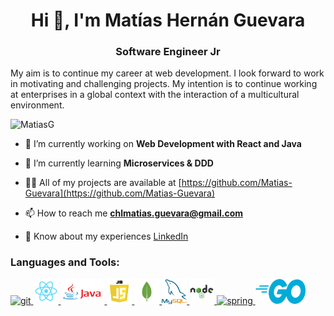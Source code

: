 <h1 align="center">Hi 👋, I'm Matías Hernán Guevara</h1>
<h3 align="center">Software Engineer Jr</h3>
<p>
My aim is to continue my career at web development. I look forward to work in motivating and challenging projects. My intention is to continue working at enterprises in a global context with the interaction of a multicultural environment.
</p>
<p align="left"> <img src="https://komarev.com/ghpvc/?username=Matias-Guevara&label=Profile%20views&color=0e75b6&style=flat" alt="MatiasG" /> </p>

- 🔭 I’m currently working on **Web Development with React and Java**

- 🌱 I’m currently learning **Microservices & DDD**

- 👨‍💻 All of my projects are available at [https://github.com/Matias-Guevara](https://github.com/Matias-Guevara)

- 📫 How to reach me **chlmatias.guevara@gmail.com**

- 📄 Know about my experiences [LinkedIn](https://www.linkedin.com/in/mat%C3%ADas-hern%C3%A1n-guevara-60480816b/)




<h3 align="left">Languages and Tools:</h3>
<p align="left"> 
<a href="https://git-scm.com/" target="_blank"> <img src="https://www.vectorlogo.zone/logos/git-scm/git-scm-icon.svg" alt="git" width="40" height="40"/> </a><a href="https://es.reactjs.org/" target="_blank"> <img src="./logos/react.png" alt="react" width="40" height="40"/> </a><a href="https://www.java.com" target="_blank"> <img src="./logos/java.png" alt="java" width="70" height="40"/> </a><a href="https://developer.mozilla.org/en-US/docs/Web/JavaScript" target="_blank"> <img src="./logos/js.png" alt="javascript" width="40" height="40"/> </a> <a href="https://www.mongodb.com/" target="_blank"> <img src="./logos/mongodb.png" alt="mongodb" width="40" height="40"/> </a> <a href="https://www.mysql.com/" target="_blank"> <img src="./logos/mysql.png" alt="mysql" width="40" height="40"/> </a> <a href="https://nodejs.org/" target="_blank"> <img src="./logos/node.png" alt="nodejs" width="40" height="40"/> </a> <a href="https://spring.io/" target="_blank"> <img src="https://www.vectorlogo.zone/logos/springio/springio-icon.svg" alt="spring" width="40" height="40"/> </a><a href="https://golang.org/" target="_blank"> <img src="./logos/go.png" alt="go" width="80" height="40"/> </a> </p>

